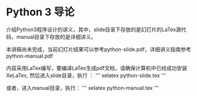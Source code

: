 Python 3 导论
=============================
介绍Python3程序设计的讲义，其中，slide目录下存放的是幻灯片的LaTex源代码，manual目录下存放的是详细讲义。

本讲稿尚未完成，当前幻灯片结果可以参考python-slide.pdf，详细讲义指南参考python-manual.pdf

内容采用LaTex编写，要编译LaTex生成pdf文档，请确保计算机中已经成功安装XeLaTex, 然后进入slide目录，执行
：
'''
xelatex python-slide.tex
'''

或者，进入manual目录，执行：
'''
xelatex python-manual.tex
'''

